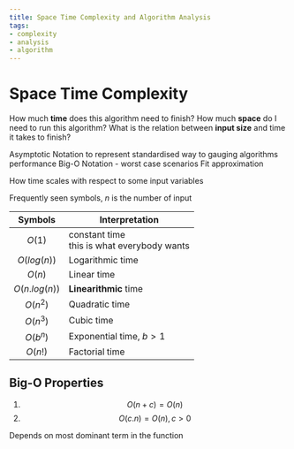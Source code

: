 ```yaml
---
title: Space Time Complexity and Algorithm Analysis
tags:
- complexity
- analysis
- algorithm
---
```


# Space Time Complexity

<TagLinks />

How much **time** does this algorithm need to finish?
How much **space** do I need to run this algorithm?
What is the relation between **input size** and time it takes to finish?

Asymptotic Notation to represent standardised way to gauging algorithms performance
Big-O Notation - worst case scenarios
Fit approximation

How time scales with respect to some input variables

Frequently seen symbols, $n$ is the number of input

Symbols  | Interpretation
:-------:|----------------
$O(1)$         | constant time<br> this is what everybody wants
$O(log(n))$    | Logarithmic time
$O(n)$         | Linear time
$O(n.log(n))$   | **Linearithmic** time
$O(n^2)$        | Quadratic time
$O(n^3)$        | Cubic time
$O(b^n)$        | Exponential time, $b > 1$
$O(n!)$         | Factorial time

## Big-O Properties

1. $$ O(n + c) = O(n)$$
2. $$O(c.n) = O(n),     c > 0$$

Depends on most dominant term in the function

<SimpleNewsletter/>
<Disqus />

[Big-O]: https://en.wikipedia.org/wiki/Big_O_notation
